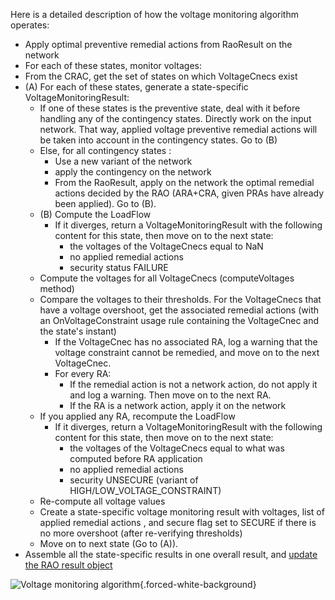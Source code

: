 Here is a detailed description of how the voltage monitoring algorithm operates:
- Apply optimal preventive remedial actions from RaoResult on the network
- For each of these states, monitor voltages:
- From the CRAC, get the set of states on which VoltageCnecs exist
- (A) For each of these states, generate a state-specific VoltageMonitoringResult:
  - If one of these states is the preventive state, deal with it before handling any of the contingency states. Directly work on the input
    network. That way, applied voltage preventive remedial actions will be taken into account in the contingency states. Go to (B)
  - Else, for all contingency states :
    - Use a new variant of the network
    - apply the contingency on the network
    - From the RaoResult, apply on the network the optimal remedial actions decided by the RAO (ARA+CRA, given PRAs have
      already been applied). Go to (B).
  - (B) Compute the LoadFlow
    - If it diverges, return a VoltageMonitoringResult with the following content for this state, then move on to the next state:
      - the voltages of the VoltageCnecs equal to NaN
      - no applied remedial actions
      - security status FAILURE
  - Compute the voltages for all VoltageCnecs (computeVoltages method)
  - Compare the voltages to their thresholds. For the VoltageCnecs that have a voltage overshoot, get the associated remedial actions (with
    an OnVoltageConstraint usage rule containing the VoltageCnec and the state's instant)
    - If the VoltageCnec has no associated RA, log a warning that the voltage constraint cannot be remedied, and move on to the
      next VoltageCnec.
    - For every RA:
      - If the remedial action is not a network action, do not apply it and log a warning. Then move on to the next RA.
      - If the RA is a network action, apply it on the network
  - If you applied any RA, recompute the LoadFlow
    - If it diverges, return a VoltageMonitoringResult with the following content for this state, then move on to the next state:
      - the voltages of the VoltageCnecs equal to what was computed before RA application
      - no applied remedial actions
      - security UNSECURE (variant of HIGH/LOW_VOLTAGE_CONSTRAINT)
  - Re-compute all voltage values
  - Create a state-specific voltage monitoring result with voltages, list of applied remedial actions , and secure flag set to SECURE if there is
    no more overshoot (after re-verifying thresholds)
  - Move on to next state (Go to (A)).
- Assemble all the state-specific results in one overall result, and [update the RAO result object](/castor/monitoring/voltage-monitoring.md#the-voltage-monitoring-result)
  
![Voltage monitoring algorithm](/_static/img/voltage_monitoring_algorithm.png){.forced-white-background}
